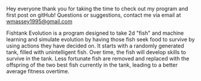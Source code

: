 Hey everyone thank you for taking the time to check out my program and first post on gitHub!
Questions or suggestions, contact me via email at wmassey1995@gmail.com

Fishtank Evolution is a program designed to take 2d "fish" and machine learning and simulate evolution by having those fish seek
food to survive by using actions they have decided on. It starts with a randomly generated tank, filled with unintelligent fish.
Over time, the fish will develop skills to survive in the tank. Less fortunate fish are removed and replaced with the offspring of 
the two best fish currently in the tank, leading to a better average fitness overtime.
